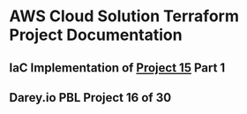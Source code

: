 # AWS Cloud Solution Terraform Project Documentation
## IaC Implementation of [Project 15](https://github.com/mrdankuta/project-15-aws-cloud-solution) Part 1
## Darey.io PBL Project 16 of 30